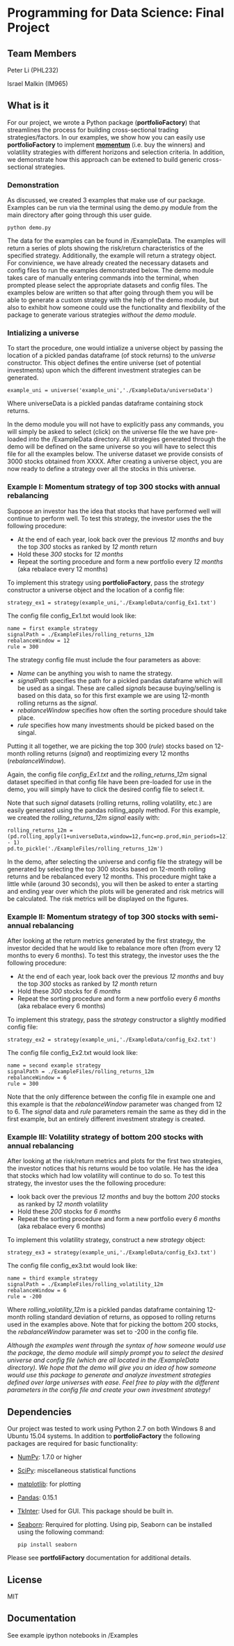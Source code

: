 
# Programming for Data Science: Final Project

## Team Members

Peter Li (PHL232)

Israel Malkin (IM965)

## What is it

For our project, we wrote a Python package (**portfolioFactory**) that streamlines the process for building cross-sectional trading strategies/factors. 
In our examples, we show how you can easily use **portfolioFactory** to implement [**momentum**][momentum] (i.e. buy the winners) and volatility strategies with different 
horizons and selection criteria. In addition, we demonstrate how this approach can be extened to build generic cross-sectional strategies.
 

### Demonstration

As discussed, we created 3 examples that make use of our package. Examples can be run via the terminal using the demo.py module from the main directory after going through this user guide.

```
python demo.py
```

The data for the examples can be found in /ExampleData. The examples will return a series of plots showing the risk/return characteristics of the specified strategy. 
Additionally, the example will return a strategy object. For convinience, we have already created the necessary datasets and config files to run the examples demonstrated below. 
The demo module takes care of manually entering commands into the terminal, when prompted please select the appropriate datasets and config files.
The examples below are written so that after going through them you will be able to generate a custom strategy with the help of the demo module, but 
also to exhibit how someone could use the functionality and flexibility of the package to generate various strategies *without the demo module*.

### Intializing a universe

To start the procedure, one would intialize a universe object by passing the location of a pickled pandas dataframe (of stock returns) to the *universe* constructor.
This object defines the entire universe (set of potential investments) upon which the different investment strategies can be generated.  
```
example_uni = universe('example_uni','./ExampleData/universeData')
```
Where universeData is a pickled pandas dataframe containing stock returns. 

In the demo module you will not have to explicitly pass any commands, you will simply be asked to select (click) on the universe file the we have pre-loaded into the /ExampleData directory. 
All strategies generated through the demo will be defined on the same universe so you will have to select this file for all the examples below.
The universe dataset we provide consists of 3000 stocks obtained from XXXX.
After creating a universe object, you are now ready to define a strategy over all the stocks in this universe.


### Example I: Momentum strategy of top 300 stocks with annual rebalancing

Suppose an investor has the idea that stocks that have performed well will continue to perform well. To test this strategy, the investor uses the the following procedure:
- At the end of each year, look back over the previous *12 months* and buy the top *300* stocks as ranked by *12 month* return
- Hold these *300* stocks for *12 months*
- Repeat the sorting procedure and form a new portfolio every *12 months* (aka rebalace every 12 months)


To implement this strategy using **portfolioFactory**, pass the *strategy* constructor a universe object and the location of a config file:
```
strategy_ex1 = strategy(example_uni,'./ExampleData/config_Ex1.txt')
```

The config file config_Ex1.txt would look like:
```
name = first example strategy
signalPath = ./ExampleFiles/rolling_returns_12m
rebalanceWindow = 12
rule = 300 
```
The strategy config file must include the four parameters as above:
- *Name* can be anything you wish to name the strategy.
- *signalPath* specifies the path for a pickled pandas dataframe which will be used as a singal. These are called *signals* because buying/selling is based on this data, so for this first example we are using 12-month rolling returns as the *signal*.
- *rebalanceWindow* specifies how often the sorting procedure should take place.
- *rule* specifies how many investments should be picked based on the singal. 

Putting it all together, we are picking the top 300 (*rule*) stocks based on 12-month rolling returns (*signal*) and reoptimizing every 12 months (*rebalanceWindow*).

Again, the config file *config_Ex1.txt* and the *rolling_returns_12m* signal dataset specified in that config file have been pre-loaded for use in the demo, you will simply have to click
the desired config file to select it.
 
Note that such *signal* datasets (rolling returns, rolling volatility, etc.) are easily generated using the pandas rolling_apply method.
For this example, we created the *rolling_returns_12m signal* easily with:
```
rolling_returns_12m = (pd.rolling_apply(1+universeData,window=12,func=np.prod,min_periods=12) - 1) 
pd.to_pickle('./ExampleFiles/rolling_returns_12m')
```

In the demo, after selecting the universe and config file the strategy will be generated by selecting the top 300 stocks based on 12-month rolling returns and be rebalanced every 12 months.
This procedure might take a little while (around 30 seconds), you will then be asked to enter a starting and ending year over which the plots will be generated and risk metrics will be calculated.
The risk metrics will be displayed on the figures.


### Example II: Momentum strategy of top 300 stocks with semi-annual rebalancing

After looking at the return metrics generated by the first strategy, the investor decided that he would like to rebalance more often (from every 12 months to every 6 months).
To test this strategy, the investor uses the the following procedure:
- At the end of each year, look back over the previous *12 months* and buy the top *300* stocks as ranked by *12 month* return
- Hold these *300* stocks for *6 months*
- Repeat the sorting procedure and form a new portfolio every *6 months* (aka rebalace every 6 months)


To implement this strategy, pass the *strategy* constructor a slightly modified config file:
```
strategy_ex2 = strategy(example_uni,'./ExampleData/config_Ex2.txt')
```

The config file config_Ex2.txt would look like:
```
name = second example strategy
signalPath = ./ExampleFiles/rolling_returns_12m
rebalanceWindow = 6
rule = 300 
```
Note that the only difference between the config file in example one and this example is that the *rebalanceWindow* parameter was changed from 12 to 6.
The *signal* data and *rule* parameters remain the same as they did in the first example, but an entirely different investment strategy is created.


### Example III: Volatility strategy of bottom 200 stocks with annual rebalancing


After looking at the risk/return metrics and plots for the first two strategies, the investor notices that his returns would be too volatile.
He has the idea that stocks which had low volatility will continue to do so. To test this strategy, the investor uses the the following procedure:
- look back over the previous *12 months* and buy the bottom *200* stocks as ranked by *12 month* volatility
- Hold these *200* stocks for *6 months*
- Repeat the sorting procedure and form a new portfolio every *6 months* (aka rebalace every 6 months)


To implement this volatility strategy, construct a new *strategy* object:
```
strategy_ex3 = strategy(example_uni,'./ExampleData/config_Ex3.txt')
```

The config file config_ex3.txt would look like:
```
name = third example strategy
signalPath = ./ExampleFiles/rolling_volatility_12m
rebalanceWindow = 6
rule = -200 
```
Where *rolling_volatility_12m* is a pickled pandas dataframe containing 12-month rolling standard deviation of returns, as opposed to rolling returns used in the examples above.
Note that for picking the bottom 200 stocks, the *rebalanceWindow* parameter was set to -200 in the config file.



*Although the examples went through the syntax of how someone would use the package, the demo module will simply prompt you to select the
desired universe and config file (which are all located in the /ExampleData directory). We hope that the demo will give you an idea of how someone would use this package to generate and analyze investment strategies defined over
large universes with ease. Feel free to play with the different parameters in the config file and create your own investment strategy!* 


[momentum]: http://faculty.chicagobooth.edu/tobias.moskowitz/research/JF_12021_TMcomments.pdf

## Dependencies

Our project was tested to work using Python 2.7 on both Windows 8 and Ubuntu 15.04 systems. In addition to **portfolioFactory** the following packages are required for basic functionality:

- [NumPy](http://www.numpy.org): 1.7.0 or higher
- [SciPy](http://www.scipy.org): miscellaneous statistical functions
- [matplotlib](http://matplotlib.sourceforge.net/): for plotting
- [Pandas](http://pandas.pydata.org/): 0.15.1
- [TkInter](http://tkinter.unpythonic.net/wiki/How_to_install_Tkinter): Used for GUI. This package should be built in. 
- [Seaborn](http://stanford.edu/~mwaskom/software/seaborn/): Rerquired for plotting. Using pip, Seaborn can be installed using the following command:

	```
	pip install seaborn
	```
Please see **portfoliFactory** documentation for additional details. 

## License
MIT

## Documentation

See example ipython notebooks in /Examples

